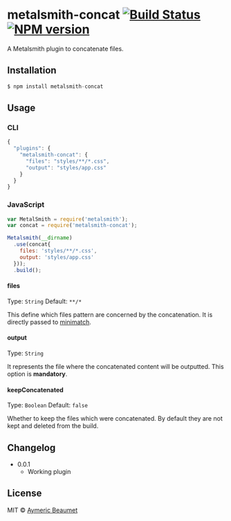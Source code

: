 # metalsmith-concat [![Build Status](https://travis-ci.org/aymericbeaumet/metalsmith-concat.svg?branch=master)](https://travis-ci.org/aymericbeaumet/metalsmith-concat) [![NPM version](https://badge.fury.io/js/metalsmith-concat.svg)](http://badge.fury.io/js/metalsmith-concat)

A Metalsmith plugin to concatenate files.

## Installation

```javascript
$ npm install metalsmith-concat
```

## Usage

### CLI

```javascript
{
  "plugins": {
    "metalsmith-concat": {
      "files": "styles/**/*.css",
      "output": "styles/app.css"
    }
  }
}
```

### JavaScript

```javascript
var MetalSmith = require('metalsmith');
var concat = require('metalsmith-concat');

Metalsmith(__dirname)
  .use(concat{
    files: 'styles/**/*.css',
    output: 'styles/app.css'
  }));
  .build();
```

#### files
Type: `String`
Default: `**/*`

This define which files pattern are concerned by the concatenation. It is
directly passed to [minimatch](https://github.com/isaacs/minimatch).

#### output
Type: `String`

It represents the file where the concatenated content will be outputted. This
option is **mandatory**.

#### keepConcatenated
Type: `Boolean` Default: `false`

Whether to keep the files which were concatenated. By default they are not kept
and deleted from the build.

## Changelog

* 0.0.1
  * Working plugin

## License

MIT © [Aymeric Beaumet](http://beaumet.me)
